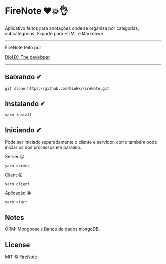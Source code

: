 # FireNote ❤️💥👌

Aplicativo feitos para anotações onde se organiza por categorias, subcategorias. Suporte para HTML e Markdown.

---

FireNote feito por <a href="https://github.com/DioHX" rel="nofollow" target="_blank">
<!--   <img src="https://avatars2.githubusercontent.com/u/22456325?s=460&v=4" width="300"><br /> -->
  DioHX: The developer
</a>

---

## Baixando ✔

```
git clone https://github.com/DioHX/FireNote.git
```

## Instalando ✔

```
yarn install
```

## Iniciando ✔

Pode ser iniciado separadamente o cliente e servidor, como também pode iniciar os dos processos em paralelo.

Server 😜
```
yarn server
```

Client 😜
```
yarn client
```

Aplicação 😜
```
yarn start
```

## Notes

ORM: Mongoose e Banco de dados mongoDB.

## License

MIT © [FireNote](https://raw.githubusercontent.com/DioHX/FireNote/master/LICENSE)
